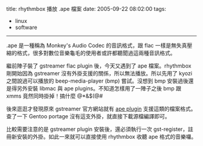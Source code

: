 title: rhythmbox 播放 .ape 檔案
date: 2005-09-22 08:02:00
tags: 
- linux
- software
---

.ape 是一種稱為 Monkey's Audio Codec 的音訊格式，跟 flac 一樣是無失真壓縮的格式，很多對數位音樂龜毛的使用者或許都聽聞過這兩種音訊格式。

繼前陣子裝了 gstreamer flac plugin 後，今天又遇到了 ape 檔案。rhythmbox 剛開始因為 gstreamer 沒有外掛支援的關係，所以無法播放。所以先用了 kyozi 之間說過可以播放的 beep-media-player (bmp) 嘗試。沒想到 bmp 安裝過後還是得另外安裝 libmac 與 ape plugins。不知道怎樣用了一陣子之後 bmp 跟 xmms 竟然同時掛掉！搞什麼 @*&$(@#

後來逛逛才發現原來 gstreamer 官方網站就有 [ape plugin](http://gstreamer.freedesktop.org/modules/gst-monkeysaudio.html) 支援這類的檔案格式。查了一下 Gentoo portage 沒有這支外掛，就直接下載源檔編譯即可。

比較需要注意的是 gstreamer plugin 安裝後，還必須執行一次 gst-register，註冊新安裝的外掛。如此一來就可以直接使用 rhythmbox 收聽 ape 格式的音樂囉。
